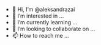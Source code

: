 - 👋 Hi, I’m @aleksandrazai
- 👀 I’m interested in ...
- 🌱 I’m currently learning ...
- 💞️ I’m looking to collaborate on ...
- 📫 How to reach me ...

<!---
aleksandrazai/aleksandrazai is a ✨ special ✨ repository because its `README.md` (this file) appears on your GitHub profile.
You can click the Preview link to take a look at your changes.
--->
